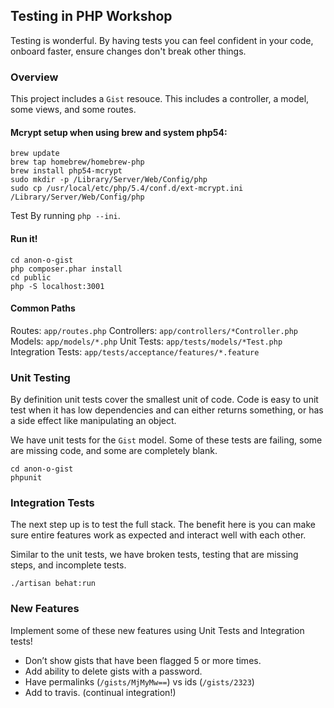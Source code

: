 ## Testing in PHP Workshop
Testing is wonderful. By having tests you can feel confident in your code, onboard faster, ensure changes don't break other things.

### Overview
This project includes a `Gist` resouce. This includes a controller, a model, some views, and some routes.

#### Mcrypt setup when using brew and system php54:
~~~
brew update
brew tap homebrew/homebrew-php
brew install php54-mcrypt
sudo mkdir -p /Library/Server/Web/Config/php
sudo cp /usr/local/etc/php/5.4/conf.d/ext-mcrypt.ini /Library/Server/Web/Config/php
~~~

Test By running `php --ini`.

#### Run it!
~~~
cd anon-o-gist
php composer.phar install
cd public
php -S localhost:3001
~~~

#### Common Paths
Routes: `app/routes.php`
Controllers: `app/controllers/*Controller.php`
Models: `app/models/*.php`
Unit Tests: `app/tests/models/*Test.php`
Integration Tests: `app/tests/acceptance/features/*.feature`

### Unit Testing
By definition unit tests cover the smallest unit of code. Code is easy to unit test when it has low dependencies and can either returns something, or has a side effect like manipulating an object.

We have unit tests for the `Gist` model. Some of these tests are failing, some are missing code, and some are completely blank.

~~~
cd anon-o-gist
phpunit
~~~

### Integration Tests
The next step up is to test the full stack. The benefit here is you can make sure entire features work as expected and interact well with each other.

Similar to the unit tests, we have broken tests, testing that are missing steps, and incomplete tests.

~~~
./artisan behat:run
~~~

### New Features
Implement some of these new features using Unit Tests and Integration tests!
* Don’t show gists that have been flagged 5 or more times.
* Add ability to delete gists with a password.
* Have permalinks (`/gists/MjMyMw==`) vs ids (`/gists/2323`)
* Add to travis. (continual integration!)

